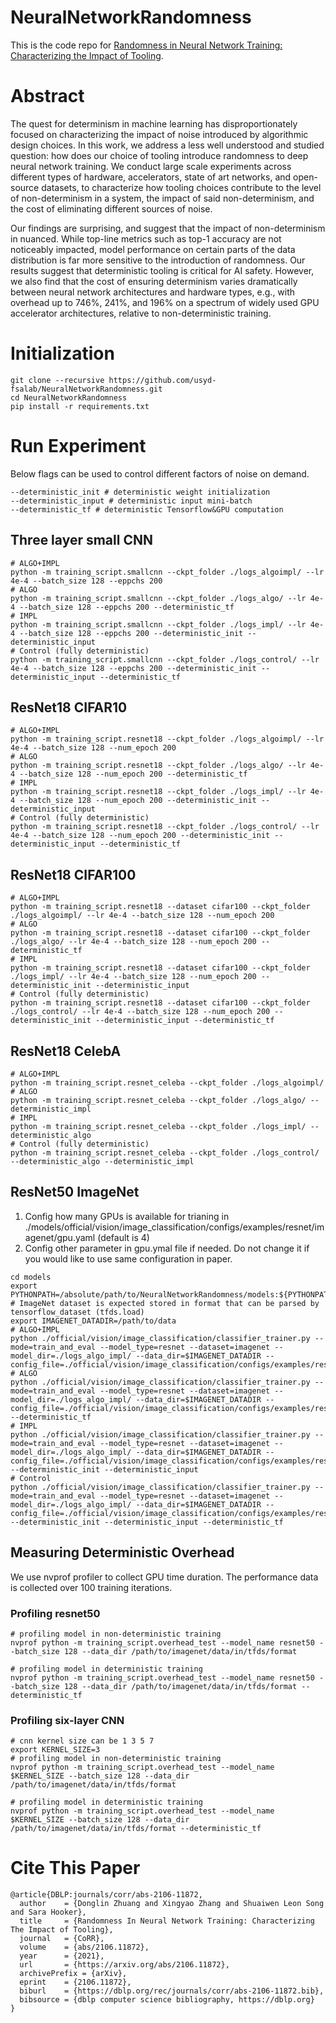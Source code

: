 # NeuralNetworkRandomness

This is the code repo for [Randomness in Neural Network Training: Characterizing the Impact of Tooling](https://arxiv.org/abs/2106.11872). 

# Abstract
The quest for determinism in machine learning has disproportionately focused on characterizing the impact of noise introduced by algorithmic design choices. In this work, we address a less well understood and studied question: how does our choice of tooling introduce randomness to deep neural network training. We conduct large scale experiments across different types of hardware, accelerators, state of art networks, and open-source datasets, to characterize how tooling choices contribute to the level of non-determinism in a system, the impact of said non-determinism, and the cost of eliminating different sources of noise.

Our findings are surprising, and suggest that the impact of non-determinism in nuanced. While top-line metrics such as top-1 accuracy are not noticeably impacted, model performance on certain parts of the data distribution is far more sensitive to the introduction of randomness. Our results suggest that deterministic tooling is critical for AI safety. However, we also find that the cost of ensuring determinism varies dramatically between neural network architectures and hardware types, e.g., with overhead up to 746%, 241%, and 196% on a spectrum of widely used GPU accelerator architectures, relative to non-deterministic training.

# Initialization

```
git clone --recursive https://github.com/usyd-fsalab/NeuralNetworkRandomness.git
cd NeuralNetworkRandomness
pip install -r requirements.txt
```

# Run Experiment
Below flags can be used to control different factors of noise on demand.
```
--deterministic_init # deterministic weight initialization
--deterministic_input # deterministic input mini-batch
--deterministic_tf # deterministic Tensorflow&GPU computation
```


## Three layer small CNN
```
# ALGO+IMPL
python -m training_script.smallcnn --ckpt_folder ./logs_algoimpl/ --lr 4e-4 --batch_size 128 --eppchs 200 
# ALGO
python -m training_script.smallcnn --ckpt_folder ./logs_algo/ --lr 4e-4 --batch_size 128 --eppchs 200 --deterministic_tf
# IMPL
python -m training_script.smallcnn --ckpt_folder ./logs_impl/ --lr 4e-4 --batch_size 128 --eppchs 200 --deterministic_init --deterministic_input
# Control (fully deterministic)
python -m training_script.smallcnn --ckpt_folder ./logs_control/ --lr 4e-4 --batch_size 128 --eppchs 200 --deterministic_init --deterministic_input --deterministic_tf
```

## ResNet18 CIFAR10
```
# ALGO+IMPL
python -m training_script.resnet18 --ckpt_folder ./logs_algoimpl/ --lr 4e-4 --batch_size 128 --num_epoch 200 
# ALGO
python -m training_script.resnet18 --ckpt_folder ./logs_algo/ --lr 4e-4 --batch_size 128 --num_epoch 200 --deterministic_tf
# IMPL
python -m training_script.resnet18 --ckpt_folder ./logs_impl/ --lr 4e-4 --batch_size 128 --num_epoch 200 --deterministic_init --deterministic_input
# Control (fully deterministic)
python -m training_script.resnet18 --ckpt_folder ./logs_control/ --lr 4e-4 --batch_size 128 --num_epoch 200 --deterministic_init --deterministic_input --deterministic_tf
```

## ResNet18 CIFAR100
```
# ALGO+IMPL
python -m training_script.resnet18 --dataset cifar100 --ckpt_folder ./logs_algoimpl/ --lr 4e-4 --batch_size 128 --num_epoch 200 
# ALGO
python -m training_script.resnet18 --dataset cifar100 --ckpt_folder ./logs_algo/ --lr 4e-4 --batch_size 128 --num_epoch 200 --deterministic_tf
# IMPL
python -m training_script.resnet18 --dataset cifar100 --ckpt_folder ./logs_impl/ --lr 4e-4 --batch_size 128 --num_epoch 200 --deterministic_init --deterministic_input
# Control (fully deterministic)
python -m training_script.resnet18 --dataset cifar100 --ckpt_folder ./logs_control/ --lr 4e-4 --batch_size 128 --num_epoch 200 --deterministic_init --deterministic_input --deterministic_tf
```
## ResNet18 CelebA
```
# ALGO+IMPL
python -m training_script.resnet_celeba --ckpt_folder ./logs_algoimpl/ 
# ALGO
python -m training_script.resnet_celeba --ckpt_folder ./logs_algo/ --deterministic_impl
# IMPL
python -m training_script.resnet_celeba --ckpt_folder ./logs_impl/ --deterministic_algo
# Control (fully deterministic)
python -m training_script.resnet_celeba --ckpt_folder ./logs_control/ --deterministic_algo --deterministic_impl
```

## ResNet50 ImageNet
1. Config how many GPUs is available for trianing in ./models/official/vision/image_classification/configs/examples/resnet/imagenet/gpu.yaml (default is 4)
2. Config other parameter in gpu.ymal file if needed. Do not change it if you would like to use same configuration in paper.
```
cd models
export PYTHONPATH=/absolute/path/to/NeuralNetworkRandomness/models:${PYTHONPATH}
# ImageNet dataset is expected stored in format that can be parsed by tensorflow_dataset (tfds.load)
export IMAGENET_DATADIR=/path/to/data 
# ALGO+IMPL
python ./official/vision/image_classification/classifier_trainer.py --mode=train_and_eval --model_type=resnet --dataset=imagenet --model_dir=./logs_algo_impl/ --data_dir=$IMAGENET_DATADIR --config_file=./official/vision/image_classification/configs/examples/resnet/imagenet/gpu.yaml
# ALGO
python ./official/vision/image_classification/classifier_trainer.py --mode=train_and_eval --model_type=resnet --dataset=imagenet --model_dir=./logs_algo_impl/ --data_dir=$IMAGENET_DATADIR --config_file=./official/vision/image_classification/configs/examples/resnet/imagenet/gpu.yaml --deterministic_tf
# IMPL
python ./official/vision/image_classification/classifier_trainer.py --mode=train_and_eval --model_type=resnet --dataset=imagenet --model_dir=./logs_algo_impl/ --data_dir=$IMAGENET_DATADIR --config_file=./official/vision/image_classification/configs/examples/resnet/imagenet/gpu.yaml --deterministic_init --deterministic_input
# Control
python ./official/vision/image_classification/classifier_trainer.py --mode=train_and_eval --model_type=resnet --dataset=imagenet --model_dir=./logs_algo_impl/ --data_dir=$IMAGENET_DATADIR --config_file=./official/vision/image_classification/configs/examples/resnet/imagenet/gpu.yaml --deterministic_init --deterministic_input --deterministic_tf
```

## Measuring Deterministic Overhead
We use nvprof profiler to collect GPU time duration. The performance data is collected over 100 training iterations.

### Profiling resnet50
```
# profiling model in non-deterministic training
nvprof python -m training_script.overhead_test --model_name resnet50 --batch_size 128 --data_dir /path/to/imagenet/data/in/tfds/format

# profiling model in deterministic training
nvprof python -m training_script.overhead_test --model_name resnet50 --batch_size 128 --data_dir /path/to/imagenet/data/in/tfds/format --deterministic_tf
```

### Profiling six-layer CNN

```
# cnn kernel size can be 1 3 5 7
export KERNEL_SIZE=3
# profiling model in non-deterministic training
nvprof python -m training_script.overhead_test --model_name $KERNEL_SIZE --batch_size 128 --data_dir /path/to/imagenet/data/in/tfds/format

# profiling model in deterministic training
nvprof python -m training_script.overhead_test --model_name $KERNEL_SIZE --batch_size 128 --data_dir /path/to/imagenet/data/in/tfds/format --deterministic_tf
```


# Cite This Paper
```
@article{DBLP:journals/corr/abs-2106-11872,
  author    = {Donglin Zhuang and Xingyao Zhang and Shuaiwen Leon Song and Sara Hooker},
  title     = {Randomness In Neural Network Training: Characterizing The Impact of Tooling},
  journal   = {CoRR},
  volume    = {abs/2106.11872},
  year      = {2021},
  url       = {https://arxiv.org/abs/2106.11872},
  archivePrefix = {arXiv},
  eprint    = {2106.11872},
  biburl    = {https://dblp.org/rec/journals/corr/abs-2106-11872.bib},
  bibsource = {dblp computer science bibliography, https://dblp.org}
}
```
